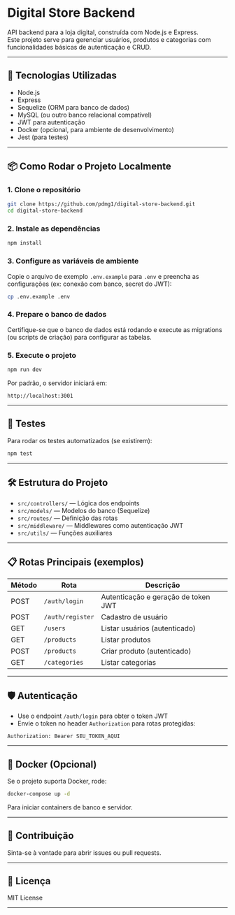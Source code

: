 # Digital Store Backend

API backend para a loja digital, construída com Node.js e Express.  
Este projeto serve para gerenciar usuários, produtos e categorias com funcionalidades básicas de autenticação e CRUD.

---

## 🚀 Tecnologias Utilizadas

- Node.js
- Express
- Sequelize (ORM para banco de dados)
- MySQL (ou outro banco relacional compatível)
- JWT para autenticação
- Docker (opcional, para ambiente de desenvolvimento)
- Jest (para testes)

---

## 📦 Como Rodar o Projeto Localmente

### 1. Clone o repositório

```bash
git clone https://github.com/pdmg1/digital-store-backend.git
cd digital-store-backend
````

### 2. Instale as dependências

```bash
npm install
```

### 3. Configure as variáveis de ambiente

Copie o arquivo de exemplo `.env.example` para `.env` e preencha as configurações (ex: conexão com banco, secret do JWT):

```bash
cp .env.example .env
```

### 4. Prepare o banco de dados

Certifique-se que o banco de dados está rodando e execute as migrations (ou scripts de criação) para configurar as tabelas.

### 5. Execute o projeto

```bash
npm run dev
```

Por padrão, o servidor iniciará em:

```
http://localhost:3001
```

---

## 🔧 Testes

Para rodar os testes automatizados (se existirem):

```bash
npm test
```

---

## 🛠 Estrutura do Projeto

* `src/controllers/` — Lógica dos endpoints
* `src/models/` — Modelos do banco (Sequelize)
* `src/routes/` — Definição das rotas
* `src/middleware/` — Middlewares como autenticação JWT
* `src/utils/` — Funções auxiliares

---

## 📋 Rotas Principais (exemplos)

| Método | Rota             | Descrição                           |
| ------ | ---------------- | ----------------------------------- |
| POST   | `/auth/login`    | Autenticação e geração de token JWT |
| POST   | `/auth/register` | Cadastro de usuário                 |
| GET    | `/users`         | Listar usuários (autenticado)       |
| GET    | `/products`      | Listar produtos                     |
| POST   | `/products`      | Criar produto (autenticado)         |
| GET    | `/categories`    | Listar categorias                   |

---

## 🛡️ Autenticação

* Use o endpoint `/auth/login` para obter o token JWT
* Envie o token no header `Authorization` para rotas protegidas:

```
Authorization: Bearer SEU_TOKEN_AQUI
```

---

## 🚀 Docker (Opcional)

Se o projeto suporta Docker, rode:

```bash
docker-compose up -d
```

Para iniciar containers de banco e servidor.

---

## 🤝 Contribuição

Sinta-se à vontade para abrir issues ou pull requests.

---

## 📄 Licença

MIT License

---
